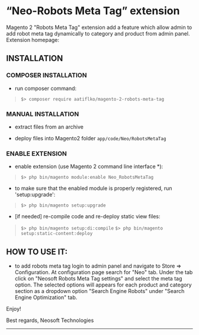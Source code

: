 “Neo-Robots Meta Tag” extension
=====================
Magento 2 "Robots Meta Tag" extension add a feature which allow admin to add robot meta tag dynamically to category and product from admin panel.
Extension homepage: 

## INSTALLATION

### COMPOSER INSTALLATION
* run composer command:
>`$> composer require aatiflko/magento-2-robots-meta-tag`

### MANUAL INSTALLATION
* extract files from an archive

* deploy files into Magento2 folder `app/code/Neo/RobotsMetaTag`

### ENABLE EXTENSION
* enable extension (use Magento 2 command line interface \*):
>`$> php bin/magento module:enable Neo_RobotsMetaTag`

* to make sure that the enabled module is properly registered, run 'setup:upgrade':
>`$> php bin/magento setup:upgrade`

* [if needed] re-compile code and re-deploy static view files:
>`$> php bin/magento setup:di:compile`
>`$> php bin/magento setup:static-content:deploy`


## HOW TO USE IT:
* to add robots meta tag login to admin panel and navigate to Store => Configuration. At configuration page search for "Neo" tab. Under the tab click on "Neosoft Robots Meta Tag settings" and select the meta tag option. The selected options will appears for each product and category section as a dropdown option "Search Engine Robots" under "Search Engine Optimization" tab. 


Enjoy!

Best regards,
Neosoft Technologies

-------------
